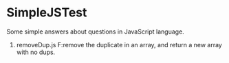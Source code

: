 # SimpleJSTest
Some simple answers about questions in JavaScript language.
1. removeDup.js F:remove the duplicate in an array, and return a new array with no dups.
